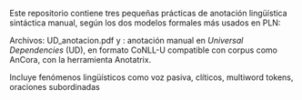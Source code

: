 Este repositorio contiene tres pequeñas prácticas de anotación lingüística sintáctica manual, según los dos modelos formales más usados en PLN:

Archivos: UD_anotacion.pdf y : anotación manual en *Universal Dependencies* (UD), en formato CoNLL-U compatible con corpus como AnCora, con la herramienta Anotatrix.

Incluye fenómenos lingüísticos como voz pasiva, clíticos, multiword tokens, oraciones subordinadas



